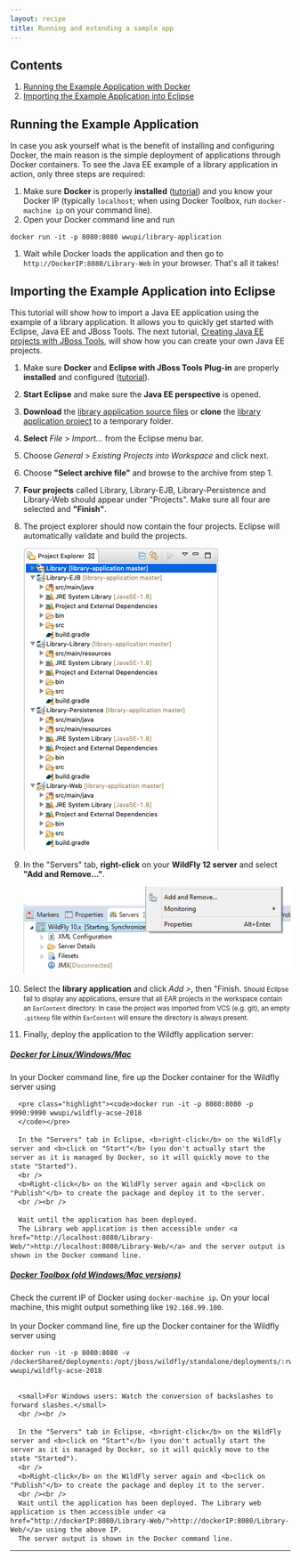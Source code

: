 ```yaml
---
layout: recipe
title: Running and extending a sample app
---
```


## Contents

1. [Running the Example Application with Docker](#run)
1. [Importing the Example Application into Eclipse](#import)

## <a id="run" name="run"></a>Running the Example Application
In case you ask yourself what is the benefit of installing and configuring Docker, the main reason is the simple deployment of applications through Docker containers.
To see the Java EE example of a library application in action, only three steps are required:

1. Make sure **Docker** is properly **installed**  ([tutorial](010_setting_up_environment_with_docker.html)) and you know your Docker IP (typically `localhost`; when using Docker Toolbox, run  `docker-machine ip` on your command line).
1. Open your Docker command line and run
```
docker run -it -p 8080:8080 wwupi/library-application
```
1. Wait while Docker loads the application and then go to `http://DockerIP:8080/Library-Web` in your browser. That's all it takes!

## <a id="import" name="import"></a>Importing the Example Application into Eclipse
This tutorial will show how to import a Java EE application using the example of a library application. It allows you to quickly get started with Eclipse, Java EE and JBoss Tools. The next tutorial, [Creating Java EE projects with JBoss Tools](020_tutorial_jboss_project.html), will show how you can create your own Java EE projects.

1. Make sure **Docker** and **Eclipse with JBoss Tools Plug-in** are properly **installed** and configured ([tutorial](010_setting_up_environment_with_docker.html)).
1. **Start Eclipse** and make sure the **Java EE perspective** is opened.
1. **Download** the [library application source files](https://github.com/wwu-pi/library-application/archive/master.zip) or **clone** the [library application project](https://github.com/wwu-pi/library-application/) to a temporary folder.
1. **Select** *File* > *Import...* from the Eclipse menu bar.
1. Choose *General* > *Existing Projects into Workspace* and click next.
1. Choose **"Select archive file"** and browse to the archive from step 1.
1. **Four projects** called Library, Library-EJB, Library-Persistence and Library-Web should appear under "Projects". Make sure all four are selected and **"Finish"**.
1. The project explorer should now contain the four projects. Eclipse will automatically validate and build the projects.

    ![](images/library_projects.png)

1. <a id="import-deploy" name="import-deploy" />In the "Servers" tab, **right-click** on your **WildFly 12 server** and select **"Add and Remove..."**.

    ![](images/library_add.png)

1. Select the **library application** and click *Add >*, then "Finish. <small>Should Eclipse fail to display any applications, ensure that all EAR projects in the workspace contain an ``EarContent`` directory. In case the project was imported from VCS (e.g. git), an empty ``.gitkeep`` file within ``EarContent`` will ensure the directory is always present.</small>
1. Finally, deploy the application to the Wildfly application server:

<div class="accordion vertical">
  <section id="runWithDocker">
      <h5><a href="#runWithDocker">Docker for Linux/Windows/Mac</a></h5><div>
      In your Docker command line, fire up the Docker container for the Wildfly server using

      <pre class="highlight"><code>docker run -it -p 8080:8080 -p 9990:9990 wwupi/wildfly-acse-2018
      </code></pre>

      In the "Servers" tab in Eclipse, <b>right-click</b> on the WildFly server and <b>click on "Start"</b> (you don't actually start the server as it is managed by Docker, so it will quickly move to the state "Started").
      <br />
      <b>Right-click</b> on the WildFly server again and <b>click on "Publish"</b> to create the package and deploy it to the server.
      <br /><br />

      Wait until the application has been deployed.
      The Library web application is then accessible under <a href="http://localhost:8080/Library-Web/">http://localhost:8080/Library-Web/</a> and the server output is shown in the Docker command line.
  </div></section>
   <section id="runWithToolbox">
       <h5><a href="#runWithToolbox">Docker Toolbox (old Windows/Mac versions)</a></h5><div>
       Check the current IP of Docker using <code class="highlighter-rouge">docker-machine ip</code>.
       On your local machine, this might output something like <code class="highlighter-rouge">192.168.99.100</code>.
       <br /><br />
       In your Docker command line, fire up the Docker container for the Wildfly server using
       <pre class="highlight"><code>docker run -it -p 8080:8080 -v /dockerShared/deployments:/opt/jboss/wildfly/standalone/deployments/:rw wwupi/wildfly-acse-2018
       </code></pre>

      <small>For Windows users: Watch the conversion of backslashes to forward slashes.</small>
      <br /><br />

      In the "Servers" tab in Eclipse, <b>right-click</b> on the WildFly server and <b>click on "Start"</b> (you don't actually start the server as it is managed by Docker, so it will quickly move to the state "Started").
      <br />
      <b>Right-click</b> on the WildFly server again and <b>click on "Publish"</b> to create the package and deploy it to the server.
      <br /><br />
      Wait until the application has been deployed. The Library web application is then accessible under <a href="http://dockerIP:8080/Library-Web/">http://dockerIP:8080/Library-Web/</a> using the above IP.
      The server output is shown in the Docker command line.
   </div></section>
</div>



---
